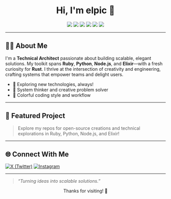 <h1 align="center">Hi, I'm elpic 👋</h1>

<p align="center">
  <img src="https://img.shields.io/badge/Technical%20Architect-%23FF5733?style=for-the-badge" />
  <img src="https://img.shields.io/badge/Ruby-%23CC342D?style=for-the-badge&logo=ruby&logoColor=white" />
  <img src="https://img.shields.io/badge/Python-%233776AB?style=for-the-badge&logo=python&logoColor=white" />
  <img src="https://img.shields.io/badge/Node.js-%23339933?style=for-the-badge&logo=node.js&logoColor=white" />
  <img src="https://img.shields.io/badge/Elixir-%234B275F?style=for-the-badge&logo=elixir&logoColor=white" />
  <img src="https://img.shields.io/badge/Learning%20Rust-%23DEA584?style=for-the-badge&logo=rust&logoColor=white" />
</p>

---

## 👨‍💼 About Me

I'm a **Technical Architect** passionate about building scalable, elegant solutions. My toolkit spans **Ruby**, **Python**, **Node.js**, and **Elixir**—with a fresh curiosity for **Rust**. I thrive at the intersection of creativity and engineering, crafting systems that empower teams and delight users.

- 🚀 Exploring new technologies, always!
- 🧩 System thinker and creative problem solver
- 🎨 Colorful coding style and workflow

---

## 📌 Featured Project

> Explore my repos for open-source creations and technical explorations in Ruby, Python, Node.js, and Elixir!

---

## 🌐 Connect With Me

[![X (Twitter)](https://img.shields.io/badge/X-%231DA1F2.svg?style=for-the-badge&logo=twitter&logoColor=white)](https://x.com/elneopic)
[![Instagram](https://img.shields.io/badge/Instagram-%23E4405F.svg?style=for-the-badge&logo=instagram&logoColor=white)](https://www.instagram.com/elneopic/)

---

> _“Turning ideas into scalable solutions.”_

<p align="center">Thanks for visiting! 🚀</p>
